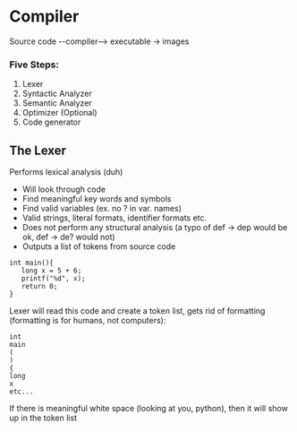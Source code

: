 # Compiler

Source code --compiler--> executable -> images

### Five Steps:
1. Lexer
2. Syntactic Analyzer 
3. Semantic Analyzer 
4. Optimizer (Optional)
5. Code generator

## The Lexer
Performs lexical analysis (duh)
- Will look through code 
- Find meaningful key words and symbols
- Find valid variables (ex. no ? in var. names)
- Valid strings, literal formats, identifier formats etc.
- Does not perform any structural analysis (a typo of def -> dep would be ok, def -> de? would not)
- Outputs a list of tokens from source code

```
int main(){
   long x = 5 + 6;
   printf("%d", x);
   return 0;
}
```
Lexer will read this code and create a token list, gets rid of formatting (formatting is for humans, not computers):
```
int
main
(
)
{
long
x
etc...
```
If there is meaningful white space (looking at you, python), then it will show up in the token list
